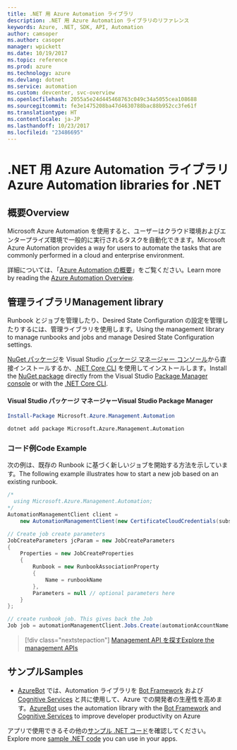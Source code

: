 ```yaml
---
title: .NET 用 Azure Automation ライブラリ
description: .NET 用 Azure Automation ライブラリのリファレンス
keywords: Azure, .NET, SDK, API, Automation
author: camsoper
ms.author: casoper
manager: wpickett
ms.date: 10/19/2017
ms.topic: reference
ms.prod: azure
ms.technology: azure
ms.devlang: dotnet
ms.service: automation
ms.custom: devcenter, svc-overview
ms.openlocfilehash: 2055a5e24d445468763c049c34a5055cea108688
ms.sourcegitcommit: fe3e1475208ba47d4630788bac88b952cc3fe61f
ms.translationtype: HT
ms.contentlocale: ja-JP
ms.lasthandoff: 10/23/2017
ms.locfileid: "23486695"
---
```

# <a name="azure-automation-libraries-for-net"></a><span data-ttu-id="46f00-104">.NET 用 Azure Automation ライブラリ</span><span class="sxs-lookup"><span data-stu-id="46f00-104">Azure Automation libraries for .NET</span></span>

## <a name="overview"></a><span data-ttu-id="46f00-105">概要</span><span class="sxs-lookup"><span data-stu-id="46f00-105">Overview</span></span>

<span data-ttu-id="46f00-106">Microsoft Azure Automation を使用すると、ユーザーはクラウド環境およびエンタープライズ環境で一般的に実行されるタスクを自動化できます。</span><span class="sxs-lookup"><span data-stu-id="46f00-106">Microsoft Azure Automation provides a way for users to automate the tasks that are commonly performed in a cloud and enterprise environment.</span></span> 

<span data-ttu-id="46f00-107">詳細については、「[Azure Automation の概要](/azure/automation/automation-intro)」をご覧ください。</span><span class="sxs-lookup"><span data-stu-id="46f00-107">Learn more by reading the [Azure Automation Overview](/azure/automation/automation-intro).</span></span>

## <a name="management-library"></a><span data-ttu-id="46f00-108">管理ライブラリ</span><span class="sxs-lookup"><span data-stu-id="46f00-108">Management library</span></span>

<span data-ttu-id="46f00-109">Runbook とジョブを管理したり、Desired State Configuration の設定を管理したりするには、管理ライブラリを使用します。</span><span class="sxs-lookup"><span data-stu-id="46f00-109">Using the management library to manage runbooks and jobs and manage Desired State Configuration settings.</span></span>

<span data-ttu-id="46f00-110">[NuGet パッケージ](https://www.nuget.org/packages/Microsoft.Azure.Management.Automation)を Visual Studio [パッケージ マネージャー コンソール][PackageManager]から直接インストールするか、[.NET Core CLI][DotNetCLI] を使用してインストールします。</span><span class="sxs-lookup"><span data-stu-id="46f00-110">Install the [NuGet package](https://www.nuget.org/packages/Microsoft.Azure.Management.Automation) directly from the Visual Studio [Package Manager console][PackageManager] or with the [.NET Core CLI][DotNetCLI].</span></span>

#### <a name="visual-studio-package-manager"></a><span data-ttu-id="46f00-111">Visual Studio パッケージ マネージャー</span><span class="sxs-lookup"><span data-stu-id="46f00-111">Visual Studio Package Manager</span></span>

```powershell
Install-Package Microsoft.Azure.Management.Automation
```

```bash
dotnet add package Microsoft.Azure.Management.Automation
```

### <a name="code-example"></a><span data-ttu-id="46f00-112">コード例</span><span class="sxs-lookup"><span data-stu-id="46f00-112">Code Example</span></span>

<span data-ttu-id="46f00-113">次の例は、既存の Runbook に基づく新しいジョブを開始する方法を示しています。</span><span class="sxs-lookup"><span data-stu-id="46f00-113">The following example illustrates how to start a new job based on an existing runbook.</span></span>

```csharp
/*
  using Microsoft.Azure.Management.Automation;
*/
AutomationManagementClient client =
    new AutomationManagementClient(new CertificateCloudCredentials(subscriptionId, cert));

// Create job create parameters
JobCreateParameters jcParam = new JobCreateParameters
{
    Properties = new JobCreateProperties
    {
        Runbook = new RunbookAssociationProperty
        {
            Name = runbookName
        },
        Parameters = null // optional parameters here
    }
};

// create runbook job. This gives back the Job
Job job = automationManagementClient.Jobs.Create(automationAccountName, jcParam).Job;
```

> [!div class="nextstepaction"]
> [<span data-ttu-id="46f00-114">Management API を探す</span><span class="sxs-lookup"><span data-stu-id="46f00-114">Explore the management APIs</span></span>](/dotnet/api/overview/azure/automation/management)

## <a name="samples"></a><span data-ttu-id="46f00-115">サンプル</span><span class="sxs-lookup"><span data-stu-id="46f00-115">Samples</span></span>

* <span data-ttu-id="46f00-116">[AzureBot](https://github.com/Microsoft/AzureBot) では、Automation ライブラリを [Bot Framework](https://docs.microsoft.com/bot-framework/) および [Cognitive Services](/cognitive-services) と共に使用して、Azure での開発者の生産性を高めます。</span><span class="sxs-lookup"><span data-stu-id="46f00-116">[AzureBot](https://github.com/Microsoft/AzureBot) uses the automation library with the [Bot Framework](https://docs.microsoft.com/bot-framework/) and [Cognitive Services](/cognitive-services) to improve developer productivity on Azure</span></span>

<span data-ttu-id="46f00-117">アプリで使用できるその他の[サンプル .NET コード](https://azure.microsoft.com/resources/samples/?platform=dotnet)を確認してください。</span><span class="sxs-lookup"><span data-stu-id="46f00-117">Explore more [sample .NET code](https://azure.microsoft.com/resources/samples/?platform=dotnet) you can use in your apps.</span></span>

[PackageManager]: https://docs.microsoft.com/nuget/tools/package-manager-console
[DotNetCLI]: https://docs.microsoft.com/dotnet/core/tools/dotnet-add-package
